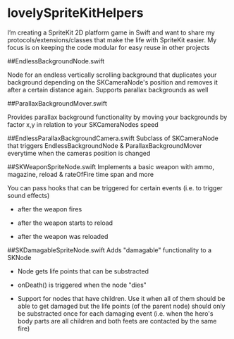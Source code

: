 # lovelySpriteKitHelpers

I’m creating a SpriteKit 2D platform game in Swift and want to share 
my protocols/extensions/classes that make the life with SpriteKit easier. My focus is on keeping the code modular for easy reuse in other projects

##EndlessBackgroundNode.swift

Node for an endless vertically scrolling background that duplicates your background depending on the SKCameraNode's position and removes it after a certain distance again.
Supports parallax backgrounds as well

##ParallaxBackgroundMover.swift

Provides parallax background functionality by moving your backgrounds by factor x,y in relation to your SKCameraNodes speed
  
##EndlessParallaxBackgroundCamera.swift
Subclass of SKCameraNode that triggers EndlessBackgroundNode & ParallaxBackgroundMover everytime when the cameras position is changed

##SKWeaponSpriteNode.swift
Implements a basic weapon with ammo, magazine, reload & rateOfFire time span and more
 
You can pass hooks that can be triggered for certain events (i.e. to trigger sound effects)

 - after the weapon fires

 - after the weapon starts to reload

 - after the weapon was reloaded
 
##SKDamagableSpriteNode.swift
Adds "damagable" functionality to a SKNode
 
 - Node gets life points that can be substracted

 - onDeath() is triggered when the node "dies"

 - Support for nodes that have children. Use it when all of them should be able to get damaged but the life points (of the parent node) should only be substracted once for each damaging event (i.e. when the hero's body parts are all children and both feets are contacted by the same fire)